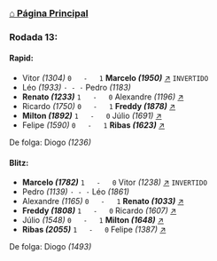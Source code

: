 ### [⌂ Página Principal](https://grupo-de-xadrez.github.io/)

### Rodada 13:

#### Rapid:

* Vitor *(1304)* `0   -   1` **Marcelo *(1950)*** [↗](https://www.lichess.org/bnYqPIvs) `INVERTIDO`
* Léo *(1933)* `· - ·` Pedro *(1183)*  
* **Renato *(1233)*** `1   -   0` Alexandre *(1196)* [↗](https://www.lichess.org/A0vx4YaX) 
* Ricardo *(1750)* `0   -   1` **Freddy *(1878)*** [↗](https://www.lichess.org/66oh7Iwv) 
* **Milton *(1892)*** `1   -   0` Júlio *(1691)* [↗](https://www.lichess.org/0m4FVUmg) 
* Felipe *(1590)* `0   -   1` **Ribas *(1623)*** [↗](https://www.lichess.org/uRPVrxNA) 

De folga: Diogo *(1236)*

#### Blitz:

* **Marcelo *(1782)*** `1   -   0` Vitor *(1238)* [↗](https://www.lichess.org/fgWdUeWV) `INVERTIDO`
* Pedro *(1139)* `· - ·` Léo *(1861)*  
* Alexandre *(1165)* `0   -   1` **Renato *(1033)*** [↗](https://www.lichess.org/nilwVslB) 
* **Freddy *(1808)*** `1   -   0` Ricardo *(1607)* [↗](https://www.lichess.org/H0bF30Ao) 
* Júlio *(1548)* `0   -   1` **Milton *(1648)*** [↗](https://www.lichess.org/n3O7NKOa) 
* **Ribas *(2055)*** `1   -   0` Felipe *(1387)* [↗](https://www.lichess.org/3HTXJBuX) 

De folga: Diogo *(1493)*

